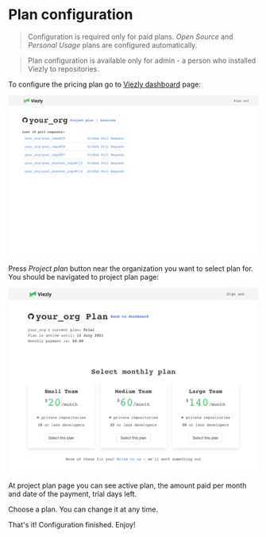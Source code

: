 # Plan configuration

> Configuration is required only for paid plans.
> *Open Source* and *Personal Usage* plans are configured automatically.

> Plan configuration is available only for admin - a person who installed Viezly to repositories.

To configure the pricing plan go to [Viezly dashboard](https://viezly.com/dashboard) page:

![dashboard page](_media/plan_configuration/dashboard_page.png ':size=700')

Press *Project plan* button near the organization you want to select plan for.  
You should be navigated to project plan page:

![dashboard page](_media/plan_configuration/org_plan_page.png ':size=700')

At project plan page you can see active plan, the amount paid per month and date of the payment, trial days left.

Choose a plan. You can change it at any time.  

That's it! Configuration finished. Enjoy!
